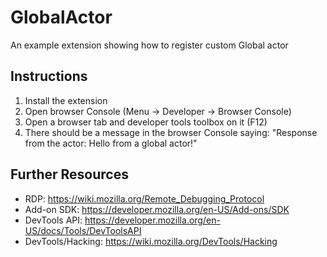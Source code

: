 GlobalActor
===========
An example extension showing how to register custom Global actor

Instructions
------------
1. Install the extension
2. Open browser Console (Menu -> Developer -> Browser Console)
3. Open a browser tab and developer tools toolbox on it (F12)
4. There should be a message in the browser Console saying:
"Response from the actor: Hello from a global actor!"

Further Resources
-----------------
* RDP: https://wiki.mozilla.org/Remote_Debugging_Protocol
* Add-on SDK: https://developer.mozilla.org/en-US/Add-ons/SDK
* DevTools API: https://developer.mozilla.org/en-US/docs/Tools/DevToolsAPI
* DevTools/Hacking: https://wiki.mozilla.org/DevTools/Hacking
